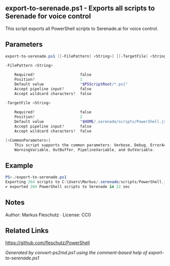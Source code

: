 ## export-to-serenade.ps1 - Exports all scripts to Serenade for voice control

This script exports all PowerShell scripts to Serenade.ai for voice control.

## Parameters
```powershell
export-to-serenade.ps1 [[-FilePattern] <String>] [[-TargetFile] <String>] [<CommonParameters>]

-FilePattern <String>
    
    Required?                    false
    Position?                    1
    Default value                "$PSScriptRoot/*.ps1"
    Accept pipeline input?       false
    Accept wildcard characters?  false

-TargetFile <String>
    
    Required?                    false
    Position?                    2
    Default value                "$HOME/.serenade/scripts/PowerShell.js"
    Accept pipeline input?       false
    Accept wildcard characters?  false

[<CommonParameters>]
    This script supports the common parameters: Verbose, Debug, ErrorAction, ErrorVariable, WarningAction, 
    WarningVariable, OutBuffer, PipelineVariable, and OutVariable.
```

## Example
```powershell
PS>./export-to-serenade.ps1
Exporting 264 scripts to C:\Users\Markus/.serenade/scripts/PowerShell.js...
✔️ exported 264 PowerShell scripts to Serenade in 22 sec
```

## Notes
Author: Markus Fleschutz · License: CC0

## Related Links
https://github.com/fleschutz/PowerShell

*Generated by convert-ps2md.ps1 using the comment-based help of export-to-serenade.ps1*

